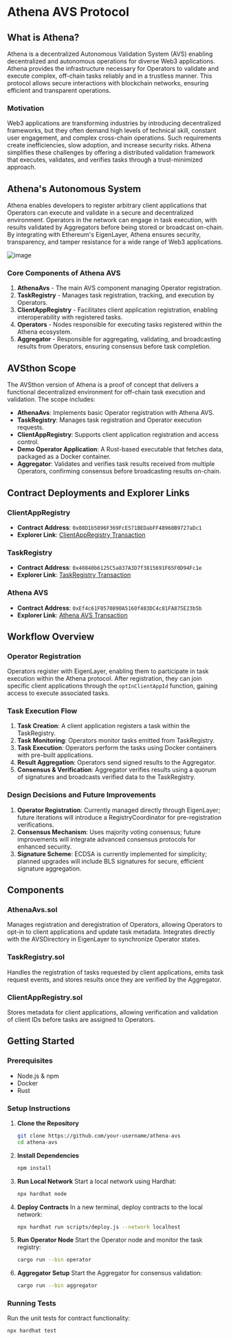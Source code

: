 # Athena AVS Protocol

## What is Athena?
Athena is a decentralized Autonomous Validation System (AVS) enabling decentralized and autonomous operations for diverse Web3 applications. Athena provides the infrastructure necessary for Operators to validate and execute complex, off-chain tasks reliably and in a trustless manner. This protocol allows secure interactions with blockchain networks, ensuring efficient and transparent operations.

### Motivation
Web3 applications are transforming industries by introducing decentralized frameworks, but they often demand high levels of technical skill, constant user engagement, and complex cross-chain operations. Such requirements create inefficiencies, slow adoption, and increase security risks. Athena simplifies these challenges by offering a distributed validation framework that executes, validates, and verifies tasks through a trust-minimized approach.

## Athena's Autonomous System
Athena enables developers to register arbitrary client applications that Operators can execute and validate in a secure and decentralized environment. Operators in the network can engage in task execution, with results validated by Aggregators before being stored or broadcast on-chain. By integrating with Ethereum's EigenLayer, Athena ensures security, transparency, and tamper resistance for a wide range of Web3 applications.

![image](https://github.com/user-attachments/assets/34d62943-0ce0-4cb5-ba41-dc5c323b8fa0)


### Core Components of Athena AVS
1. **AthenaAvs** - The main AVS component managing Operator registration.
2. **TaskRegistry** - Manages task registration, tracking, and execution by Operators.
3. **ClientAppRegistry** - Facilitates client application registration, enabling interoperability with registered tasks.
4. **Operators** - Nodes responsible for executing tasks registered within the Athena ecosystem.
5. **Aggregator** - Responsible for aggregating, validating, and broadcasting results from Operators, ensuring consensus before task completion.

## AVSthon Scope
The AVSthon version of Athena is a proof of concept that delivers a functional decentralized environment for off-chain task execution and validation. The scope includes:

- **AthenaAvs**: Implements basic Operator registration with Athena AVS.
- **TaskRegistry**: Manages task registration and Operator execution requests.
- **ClientAppRegistry**: Supports client application registration and access control.
- **Demo Operator Application**: A Rust-based executable that fetches data, packaged as a Docker container.
- **Aggregator**: Validates and verifies task results received from multiple Operators, confirming consensus before broadcasting results on-chain.


## Contract Deployments and Explorer Links



### ClientAppRegistry
- **Contract Address**: `0x08D1b5896F369FcE571BEDabFF48960B9727aDc1`
- **Explorer Link**: [ClientAppRegistry Transaction](https://holesky.etherscan.io/tx/0xe8b53c85f8d069bd0ad83477cb08978f1d223d3b88d6f04c12e75785de9d9c34)

### TaskRegistry
- **Contract Address**: `0x40840b6125C5a837A3D7f3815691F65F0D94Fc1e`
- **Explorer Link**: [TaskRegistry Transaction](https://holesky.etherscan.io/tx/0xd18740f0a7624e7aba2fd372340b866743b4ddb6dace215eea29674be9841d2a)

### Athena AVS
- **Contract Address**: `0xEf4c61F0570890A5160f483DC4c81FA875E23b5b`
- **Explorer Link**: [Athena AVS Transaction](https://holesky.etherscan.io/tx/0xe2f0e5a49a0454fc46a0d246313bf936e11a2b0be804814f2122e1312323159d)


## Workflow Overview

### Operator Registration
Operators register with EigenLayer, enabling them to participate in task execution within the Athena protocol. After registration, they can join specific client applications through the `optInClientAppId` function, gaining access to execute associated tasks.

### Task Execution Flow
1. **Task Creation**: A client application registers a task within the TaskRegistry.
2. **Task Monitoring**: Operators monitor tasks emitted from TaskRegistry.
3. **Task Execution**: Operators perform the tasks using Docker containers with pre-built applications.
4. **Result Aggregation**: Operators send signed results to the Aggregator.
5. **Consensus & Verification**: Aggregator verifies results using a quorum of signatures and broadcasts verified data to the TaskRegistry.

### Design Decisions and Future Improvements
1. **Operator Registration**: Currently managed directly through EigenLayer; future iterations will introduce a RegistryCoordinator for pre-registration verifications.
2. **Consensus Mechanism**: Uses majority voting consensus; future improvements will integrate advanced consensus protocols for enhanced security.
3. **Signature Scheme**: ECDSA is currently implemented for simplicity; planned upgrades will include BLS signatures for secure, efficient signature aggregation.

## Components

### AthenaAvs.sol
Manages registration and deregistration of Operators, allowing Operators to opt-in to client applications and update task metadata. Integrates directly with the AVSDirectory in EigenLayer to synchronize Operator states.

### TaskRegistry.sol
Handles the registration of tasks requested by client applications, emits task request events, and stores results once they are verified by the Aggregator.

### ClientAppRegistry.sol
Stores metadata for client applications, allowing verification and validation of client IDs before tasks are assigned to Operators.

## Getting Started

### Prerequisites
- Node.js & npm
- Docker
- Rust

### Setup Instructions

1. **Clone the Repository**
    ```bash
    git clone https://github.com/your-username/athena-avs
    cd athena-avs
    ```

2. **Install Dependencies**
    ```bash
    npm install
    ```

3. **Run Local Network**
    Start a local network using Hardhat:
    ```bash
    npx hardhat node
    ```

4. **Deploy Contracts**
    In a new terminal, deploy contracts to the local network:
    ```bash
    npx hardhat run scripts/deploy.js --network localhost
    ```

5. **Run Operator Node**
    Start the Operator node and monitor the task registry:
    ```bash
    cargo run --bin operator
    ```

6. **Aggregator Setup**
    Start the Aggregator for consensus validation:
    ```bash
    cargo run --bin aggregator
    ```

### Running Tests
Run the unit tests for contract functionality:
```bash
npx hardhat test
